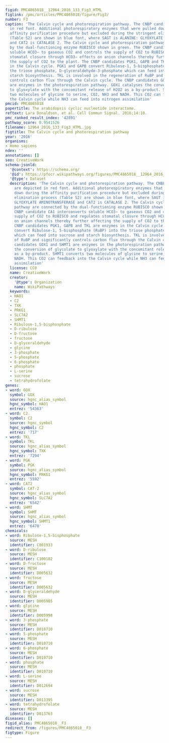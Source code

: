 ```yaml
---
figid: PMC4865018__12964_2016_133_Fig3_HTML
figlink: /pmc/articles/PMC4865018/figure/Fig3/
number: F3
caption: 'The Calvin cycle and photorespiration pathway. The CNBP candidates are depicted
  in red font. Additional photorespiratory enzymes that were pulled down during the
  affinity purification procedure but excluded during the stringent elimination process
  (Table S2) are shown in blue font, where SAGT is ALANINE: GLYOXYLATE AMINOTRANSFERASE
  and CAT2 is CATALASE 2. The Calvin cycle and photorespiration pathway are connected
  by the dual-functioning enzyme RUBISCO shown in green. The CNBP candidate CA1 interconverts
  soluble HCO3− to gaseous CO2 and controls the supply of CO2 to RUBISCO and regulates
  stomatal closure through HCO3− effects on anion channels thereby further affecting
  the supply of CO2 to the plant. The CNBP candidates PGK1, GAPB and TKL are enzymes
  in the Calvin cycle. PGK1 and GAPB convert Ribulose-1, 5-bisphosphate (RuBP) into
  the triose phosphate, D-glyceraldehyde-3-phosphate which can feed into sucrose and
  starch biosynthesis. TKL is involved in the regeneration of RuBP and significantly
  controls carbon flux through the Calvin cycle. The CNBP candidates GOX1 and SHMT1
  are enzymes in the photorespiration pathway. GOX1 catalyses the conversion of glycolate
  to glyoxylate with the concomitant release of H2O2 as a by-product. SHMT1 converts
  two molecules of glycine to serine, CO2, NH3 and NADH. This CO2 can feedback into
  the Calvin cycle while NH3 can feed into nitrogen assimilation'
pmcid: PMC4865018
papertitle: The arabidopsis cyclic nucleotide interactome.
reftext: Lara Donaldson, et al. Cell Commun Signal. 2016;14:10.
pmc_ranked_result_index: '42891'
pathway_score: 0.9541526
filename: 12964_2016_133_Fig3_HTML.jpg
figtitle: The Calvin cycle and photorespiration pathway
year: '2016'
organisms:
- Homo sapiens
ndex: ''
annotations: []
seo: CreativeWork
schema-jsonld:
  '@context': https://schema.org/
  '@id': https://pfocr.wikipathways.org/figures/PMC4865018__12964_2016_133_Fig3_HTML.html
  '@type': Dataset
  description: 'The Calvin cycle and photorespiration pathway. The CNBP candidates
    are depicted in red font. Additional photorespiratory enzymes that were pulled
    down during the affinity purification procedure but excluded during the stringent
    elimination process (Table S2) are shown in blue font, where SAGT is ALANINE:
    GLYOXYLATE AMINOTRANSFERASE and CAT2 is CATALASE 2. The Calvin cycle and photorespiration
    pathway are connected by the dual-functioning enzyme RUBISCO shown in green. The
    CNBP candidate CA1 interconverts soluble HCO3− to gaseous CO2 and controls the
    supply of CO2 to RUBISCO and regulates stomatal closure through HCO3− effects
    on anion channels thereby further affecting the supply of CO2 to the plant. The
    CNBP candidates PGK1, GAPB and TKL are enzymes in the Calvin cycle. PGK1 and GAPB
    convert Ribulose-1, 5-bisphosphate (RuBP) into the triose phosphate, D-glyceraldehyde-3-phosphate
    which can feed into sucrose and starch biosynthesis. TKL is involved in the regeneration
    of RuBP and significantly controls carbon flux through the Calvin cycle. The CNBP
    candidates GOX1 and SHMT1 are enzymes in the photorespiration pathway. GOX1 catalyses
    the conversion of glycolate to glyoxylate with the concomitant release of H2O2
    as a by-product. SHMT1 converts two molecules of glycine to serine, CO2, NH3 and
    NADH. This CO2 can feedback into the Calvin cycle while NH3 can feed into nitrogen
    assimilation'
  license: CC0
  name: CreativeWork
  creator:
    '@type': Organization
    name: WikiPathways
  keywords:
  - HAO1
  - C2
  - TXK
  - PRKG1
  - SLC7A2
  - SHMT1
  - Ribulose-1,5-bisphosphate
  - D-ribulose
  - D-fructose
  - fructose
  - D-glyceraldehyde
  - glycine
  - 3-phosphate
  - 5-phosphate
  - 6-phosphate
  - phosphate
  - L-serine
  - sucrose
  - tetrahydrofolate
genes:
- word: GOX
  symbol: GOX
  source: hgnc_alias_symbol
  hgnc_symbol: HAO1
  entrez: '54363'
- word: C2.
  symbol: C2
  source: hgnc_symbol
  hgnc_symbol: C2
  entrez: '717'
- word: TKL
  symbol: TKL
  source: hgnc_alias_symbol
  hgnc_symbol: TXK
  entrez: '7294'
- word: PGK
  symbol: PGK
  source: hgnc_alias_symbol
  hgnc_symbol: PRKG1
  entrez: '5592'
- word: CAT2
  symbol: CAT-2
  source: hgnc_alias_symbol
  hgnc_symbol: SLC7A2
  entrez: '6542'
- word: SHMT
  symbol: SHMT
  source: hgnc_alias_symbol
  hgnc_symbol: SHMT1
  entrez: '6470'
chemicals:
- word: Ribulose-1,5-bisphosphate
  source: MESH
  identifier: C001933
- word: D-ribulose
  source: MESH
  identifier: C100182
- word: D-fructose
  source: MESH
  identifier: D005632
- word: fructose
  source: MESH
  identifier: D005632
- word: D-glyceraldehyde
  source: MESH
  identifier: D005985
- word: glycine
  source: MESH
  identifier: D005998
- word: 3-phosphate
  source: MESH
  identifier: D010710
- word: 5-phosphate
  source: MESH
  identifier: D010710
- word: 6-phosphate
  source: MESH
  identifier: D010710
- word: phosphate
  source: MESH
  identifier: D010710
- word: L-serine
  source: MESH
  identifier: D012694
- word: sucrose
  source: MESH
  identifier: D013395
- word: tetrahydrofolate
  source: MESH
  identifier: D013763
diseases: []
figid_alias: PMC4865018__F3
redirect_from: /figures/PMC4865018__F3
figtype: Figure
---
```

